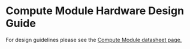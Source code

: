 # Compute Module Hardware Design Guide

For design guidelines please see the [Compute Module datasheet page.](./datasheet.md)
